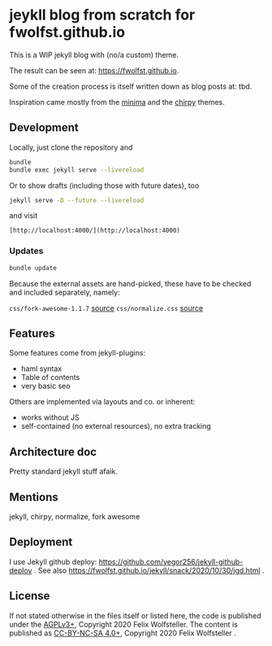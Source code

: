 # jeykll blog from scratch for fwolfst.github.io

This is a WIP jekyll blog with (no/a custom) theme.

The result can be seen at: https://fwolfst.github.io.

Some of the creation process is itself written down as blog posts at: tbd.

Inspiration came mostly from the [minima]() and the [chirpy](https://github.com/cotes2020/jekyll-theme-chirpy) themes.

## Development

Locally, just clone the repository and

```bash
bundle
bundle exec jekyll serve --livereload
```

Or to show drafts (including those with future dates), too

```bash
jekyll serve -D --future --livereload
```

and visit

    [http://localhost:4000/](http://localhost:4000)

### Updates

```bash
bundle update
```

Because the external assets are hand-picked, these have to be checked and
included separately, namely:

`css/fork-awesome-1.1.7` [source](https://github.com/ForkAwesome/Fork-Awesome/releases)
`css/normalize.css` [source](https://github.com/necolas/normalize.css)

## Features

Some features come from jekyll-plugins:

* haml syntax
* Table of contents
* very basic seo

Others are implemented via layouts and co. or inherent:

* works without JS
* self-contained (no external resources), no extra tracking

## Architecture doc

Pretty standard jekyll stuff afaik.

## Mentions

jekyll, chirpy, normalize, fork awesome

## Deployment

I use Jekyll github deploy: https://github.com/yegor256/jekyll-github-deploy .
See also https://fwolfst.github.io/jekyll/snack/2020/10/30/jgd.html .

## License

If not stated otherwise in the files itself or listed here, the code is
published under the [AGPLv3+](), Copyright 2020 Felix Wolfsteller. The content
is published as [CC-BY-NC-SA 4.0+](https://creativecommons.org/licenses/by-nc-sa/4.0), Copyright 2020 Felix Wolfsteller .
